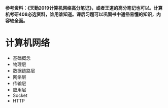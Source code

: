 **参考资料：《天勤2019计算机网络高分笔记》，或者王道的高分笔记也可以。计算机考研408必选资料，谁用谁知道。课后习题可以巩固书中通俗易懂的知识，内容较全面。**


# 计算机网络
* 基础概念
* 物理层
* 数据链路层
* 网络层
* 传输层
* 应用层
* Socket
* HTTP
